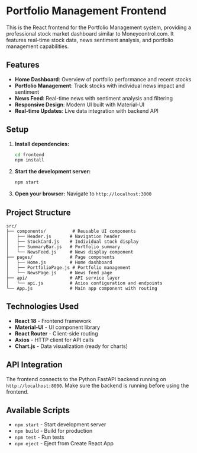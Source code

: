 # Portfolio Management Frontend

This is the React frontend for the Portfolio Management system, providing a professional stock market dashboard similar to Moneycontrol.com. It features real-time stock data, news sentiment analysis, and portfolio management capabilities.

## Features

- **Home Dashboard**: Overview of portfolio performance and recent stocks
- **Portfolio Management**: Track stocks with individual news impact and sentiment
- **News Feed**: Real-time news with sentiment analysis and filtering
- **Responsive Design**: Modern UI built with Material-UI
- **Real-time Updates**: Live data integration with backend API

## Setup

1. **Install dependencies:**
   ```bash
   cd frontend
   npm install
   ```

2. **Start the development server:**
   ```bash
   npm start
   ```

3. **Open your browser:**
   Navigate to `http://localhost:3000`

## Project Structure

```
src/
├── components/          # Reusable UI components
│   ├── Header.js       # Navigation header
│   ├── StockCard.js    # Individual stock display
│   ├── SummaryBar.js   # Portfolio summary
│   └── NewsFeed.js     # News display component
├── pages/              # Page components
│   ├── Home.js         # Home dashboard
│   ├── PortfolioPage.js # Portfolio management
│   └── NewsPage.js     # News feed page
├── api/                # API service layer
│   └── api.js          # Axios configuration and endpoints
└── App.js              # Main app component with routing
```

## Technologies Used

- **React 18** - Frontend framework
- **Material-UI** - UI component library
- **React Router** - Client-side routing
- **Axios** - HTTP client for API calls
- **Chart.js** - Data visualization (ready for charts)

## API Integration

The frontend connects to the Python FastAPI backend running on `http://localhost:8000`. Make sure the backend is running before using the frontend.

## Available Scripts

- `npm start` - Start development server
- `npm build` - Build for production
- `npm test` - Run tests
- `npm eject` - Eject from Create React App 